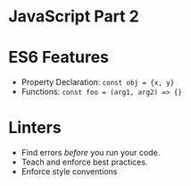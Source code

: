 # JavaScript Part 2

# ES6 Features

- Property Declaration: `const obj = {x, y}`
- Functions: `const foo = (arg1, arg2) => {}`

# Linters

- Find errors _before_ you run your code.
- Teach and enforce best practices.
- Enforce style conventions
